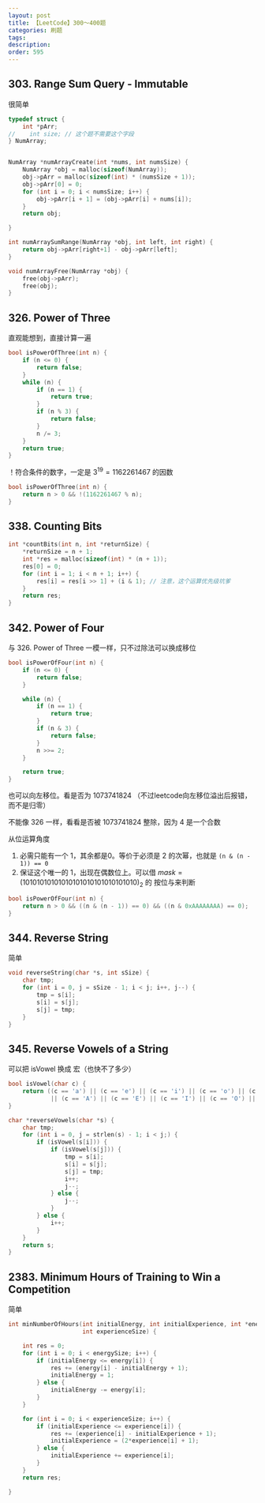 ```yaml
---
layout: post
title: 【LeetCode】300～400题
categories: 刷题
tags:
description:
order: 595
---
```


## 303. Range Sum Query - Immutable

很简单

```c
typedef struct {
    int *pArr;
//    int size; // 这个题不需要这个字段
} NumArray;


NumArray *numArrayCreate(int *nums, int numsSize) {
    NumArray *obj = malloc(sizeof(NumArray));
    obj->pArr = malloc(sizeof(int) * (numsSize + 1));
    obj->pArr[0] = 0;
    for (int i = 0; i < numsSize; i++) {
        obj->pArr[i + 1] = (obj->pArr[i] + nums[i]);
    }
    return obj;

}

int numArraySumRange(NumArray *obj, int left, int right) {
    return obj->pArr[right+1] - obj->pArr[left];
}

void numArrayFree(NumArray *obj) {
    free(obj->pArr);
    free(obj);
}
```


## 326. Power of Three


直观能想到，直接计算一遍
```c
bool isPowerOfThree(int n) {
    if (n <= 0) {
        return false;
    }
    while (n) {
        if (n == 1) {
            return true;
        }
        if (n % 3) {
            return false;
        }
        n /= 3;
    }
    return true;
}
```

！符合条件的数字，一定是 $3^19 = 1162261467$ 的因数

```c
bool isPowerOfThree(int n) {
    return n > 0 && !(1162261467 % n);
}
```


## 338. Counting Bits

```c
int *countBits(int n, int *returnSize) {
    *returnSize = n + 1;
    int *res = malloc(sizeof(int) * (n + 1));
    res[0] = 0;
    for (int i = 1; i < n + 1; i++) {
        res[i] = res[i >> 1] + (i & 1); // 注意，这个运算优先级坑爹
    }
    return res;
}
```


## 342. Power of Four


与 326. Power of Three 一模一样，只不过除法可以换成移位

```c
bool isPowerOfFour(int n) {
    if (n <= 0) {
        return false;
    }

    while (n) {
        if (n == 1) {
            return true;
        }
        if (n & 3) {
            return false;
        }
        n >>= 2;
    }

    return true;
}
```

也可以向左移位。看是否为 1073741824 （不过leetcode向左移位溢出后报错，而不是归零）

不能像 326 一样，看看是否被 1073741824 整除，因为 4 是一个合数

从位运算角度
1. 必需只能有一个 1，其余都是0。等价于必须是 2 的次幂，也就是 `(n & (n - 1)) == 0`
2. 保证这个唯一的 1，出现在偶数位上。可以借 $mask=(10101010101010101010101010101010)_2$ 的 按位与来判断

```c
bool isPowerOfFour(int n) {
    return n > 0 && ((n & (n - 1)) == 0) && ((n & 0xAAAAAAAA) == 0);
}
```


## 344. Reverse String

简单

```c
void reverseString(char *s, int sSize) {
    char tmp;
    for (int i = 0, j = sSize - 1; i < j; i++, j--) {
        tmp = s[i];
        s[i] = s[j];
        s[j] = tmp;
    }
}
```

## 345. Reverse Vowels of a String

可以把 isVowel 换成 宏（也快不了多少）

```c
bool isVowel(char c) {
    return ((c == 'a') || (c == 'e') || (c == 'i') || (c == 'o') || (c == 'u')
            || (c == 'A') || (c == 'E') || (c == 'I') || (c == 'O') || (c == 'U'));
}

char *reverseVowels(char *s) {
    char tmp;
    for (int i = 0, j = strlen(s) - 1; i < j;) {
        if (isVowel(s[i])) {
            if (isVowel(s[j])) {
                tmp = s[i];
                s[i] = s[j];
                s[j] = tmp;
                i++;
                j--;
            } else {
                j--;
            }
        } else {
            i++;
        }
    }
    return s;
}
```












## 2383. Minimum Hours of Training to Win a Competition

简单

```c
int minNumberOfHours(int initialEnergy, int initialExperience, int *energy, int energySize, int *experience,
                     int experienceSize) {

    int res = 0;
    for (int i = 0; i < energySize; i++) {
        if (initialEnergy <= energy[i]) {
            res += (energy[i] - initialEnergy + 1);
            initialEnergy = 1;
        } else {
            initialEnergy -= energy[i];
        }
    }

    for (int i = 0; i < experienceSize; i++) {
        if (initialExperience <= experience[i]) {
            res += (experience[i] - initialExperience + 1);
            initialExperience = (2*experience[i] + 1);
        } else {
            initialExperience += experience[i];
        }
    }
    return res;

}
```